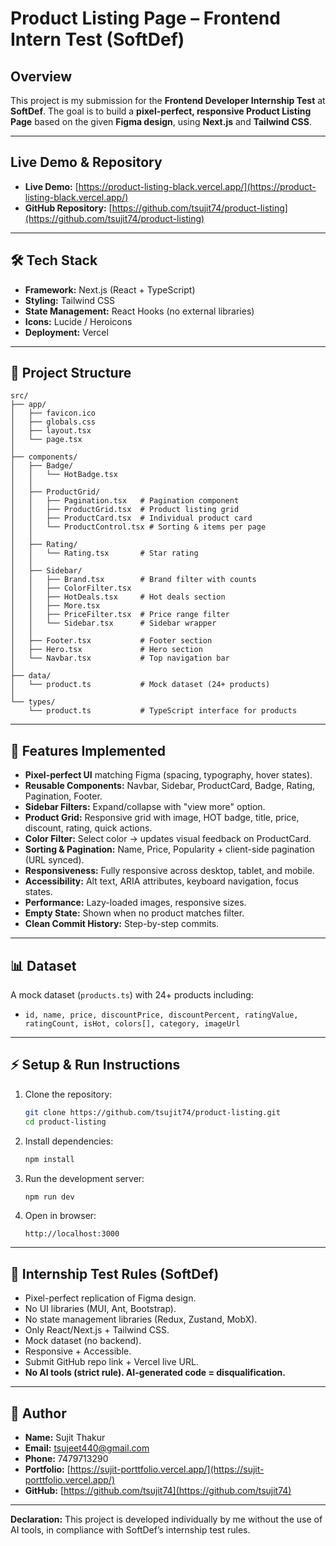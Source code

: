 #  Product Listing Page – Frontend Intern Test (SoftDef)

## Overview

This project is my submission for the **Frontend Developer Internship Test** at **SoftDef**.
The goal is to build a **pixel-perfect, responsive Product Listing Page** based on the given **Figma design**, using **Next.js** and **Tailwind CSS**.

---

##  Live Demo & Repository

* **Live Demo:** [https://product-listing-black.vercel.app/](https://product-listing-black.vercel.app/)
* **GitHub Repository:** [https://github.com/tsujit74/product-listing](https://github.com/tsujit74/product-listing)

---

## 🛠️ Tech Stack

* **Framework:** Next.js (React + TypeScript)
* **Styling:** Tailwind CSS
* **State Management:** React Hooks (no external libraries)
* **Icons:** Lucide / Heroicons
* **Deployment:** Vercel

---

## 📂 Project Structure

```
src/
├── app/                     
│   ├── favicon.ico
│   ├── globals.css       
│   ├── layout.tsx           
│   └── page.tsx             
│
├── components/
│   ├── Badge/
│   │   └── HotBadge.tsx    
│   │
│   ├── ProductGrid/
│   │   ├── Pagination.tsx   # Pagination component
│   │   ├── ProductGrid.tsx  # Product listing grid
│   │   ├── ProductCard.tsx  # Individual product card
│   │   └── ProductControl.tsx # Sorting & items per page
│   │
│   ├── Rating/
│   │   └── Rating.tsx       # Star rating
│   │
│   ├── Sidebar/
│   │   ├── Brand.tsx        # Brand filter with counts
│   │   ├── ColorFilter.tsx  
│   │   ├── HotDeals.tsx     # Hot deals section
│   │   ├── More.tsx         
│   │   ├── PriceFilter.tsx  # Price range filter
│   │   └── Sidebar.tsx      # Sidebar wrapper
│   │
│   ├── Footer.tsx           # Footer section
│   ├── Hero.tsx             # Hero section
│   └── Navbar.tsx           # Top navigation bar
│
├── data/
│   └── product.ts           # Mock dataset (24+ products)
│
└── types/
    └── product.ts           # TypeScript interface for products

```

---

## 🎯 Features Implemented

* **Pixel-perfect UI** matching Figma (spacing, typography, hover states).
* **Reusable Components:** Navbar, Sidebar, ProductCard, Badge, Rating, Pagination, Footer.
* **Sidebar Filters:** Expand/collapse with "view more" option.
* **Product Grid:** Responsive grid with image, HOT badge, title, price, discount, rating, quick actions.
* **Color Filter:** Select color → updates visual feedback on ProductCard.
* **Sorting & Pagination:** Name, Price, Popularity + client-side pagination (URL synced).
* **Responsiveness:** Fully responsive across desktop, tablet, and mobile.
* **Accessibility:** Alt text, ARIA attributes, keyboard navigation, focus states.
* **Performance:** Lazy-loaded images, responsive sizes.
* **Empty State:** Shown when no product matches filter.
* **Clean Commit History:** Step-by-step commits.

---

## 📊 Dataset

A mock dataset (`products.ts`) with 24+ products including:

* `id, name, price, discountPrice, discountPercent, ratingValue, ratingCount, isHot, colors[], category, imageUrl`

---

## ⚡ Setup & Run Instructions

1. Clone the repository:

   ```bash
   git clone https://github.com/tsujit74/product-listing.git
   cd product-listing
   ```
2. Install dependencies:

   ```bash
   npm install
   ```
3. Run the development server:

   ```bash
   npm run dev
   ```
4. Open in browser:

   ```
   http://localhost:3000
   ```

---

## 📌 Internship Test Rules (SoftDef)

* Pixel-perfect replication of Figma design.
* No UI libraries (MUI, Ant, Bootstrap).
* No state management libraries (Redux, Zustand, MobX).
* Only React/Next.js + Tailwind CSS.
* Mock dataset (no backend).
* Responsive + Accessible.
* Submit GitHub repo link + Vercel live URL.
* **No AI tools (strict rule). AI-generated code = disqualification.**

---

## 👤 Author

* **Name:** Sujit Thakur
* **Email:** [tsujeet440@gmail.com](mailto:tsujeet440@gmail.com)
* **Phone:** 7479713290
* **Portfolio:** [https://sujit-porttfolio.vercel.app/](https://sujit-porttfolio.vercel.app/)
* **GitHub:** [https://github.com/tsujit74](https://github.com/tsujit74)

---

**Declaration:** This project is developed individually by me without the use of AI tools, in compliance with SoftDef’s internship test rules.
